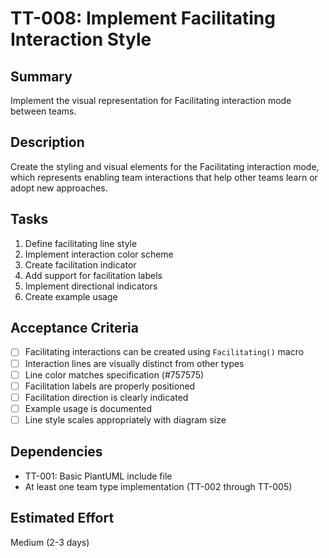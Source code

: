 # TT-008: Implement Facilitating Interaction Style

## Summary
Implement the visual representation for Facilitating interaction mode between teams.

## Description
Create the styling and visual elements for the Facilitating interaction mode, which represents enabling team interactions that help other teams learn or adopt new approaches.

## Tasks
1. Define facilitating line style
2. Implement interaction color scheme
3. Create facilitation indicator
4. Add support for facilitation labels
5. Implement directional indicators
6. Create example usage

## Acceptance Criteria
- [ ] Facilitating interactions can be created using `Facilitating()` macro
- [ ] Interaction lines are visually distinct from other types
- [ ] Line color matches specification (#757575)
- [ ] Facilitation labels are properly positioned
- [ ] Facilitation direction is clearly indicated
- [ ] Example usage is documented
- [ ] Line style scales appropriately with diagram size

## Dependencies
- TT-001: Basic PlantUML include file
- At least one team type implementation (TT-002 through TT-005)

## Estimated Effort
Medium (2-3 days)
